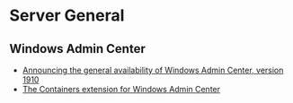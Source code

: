 # Server General

## Windows Admin Center

- [Announcing the general availability of Windows Admin Center, version 1910](https://cloudblogs.microsoft.com/windowsserver/2019/11/04/announcing-the-general-availability-of-windows-admin-center-version-1910/)
- [The Containers extension for Windows Admin Center](https://msft-sme.myget.org/feed/windows-admin-center-feed/package/nuget/msft.sme.containers)
